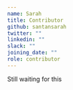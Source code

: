 ```yaml
---
name: Sarah
title: Contributor
github: santansarah
twitter: ""
linkedin: ""
slack: ""
joining_date: ""
role: contributor
---
```


Still waiting for this
